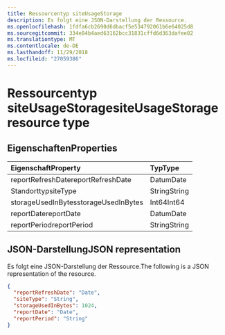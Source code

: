 ```yaml
---
title: Ressourcentyp siteUsageStorage
description: Es folgt eine JSON-Darstellung der Ressource.
ms.openlocfilehash: 1fdfa6cb2690d6dbacf5e534792061b6e64025d8
ms.sourcegitcommit: 334e84b4aed63162bcc31831cffd6d363dafee02
ms.translationtype: MT
ms.contentlocale: de-DE
ms.lasthandoff: 11/29/2018
ms.locfileid: "27059386"
---
```

# <a name="siteusagestorage-resource-type"></a><span data-ttu-id="5564d-103">Ressourcentyp siteUsageStorage</span><span class="sxs-lookup"><span data-stu-id="5564d-103">siteUsageStorage resource type</span></span>

## <a name="properties"></a><span data-ttu-id="5564d-104">Eigenschaften</span><span class="sxs-lookup"><span data-stu-id="5564d-104">Properties</span></span>

| <span data-ttu-id="5564d-105">Eigenschaft</span><span class="sxs-lookup"><span data-stu-id="5564d-105">Property</span></span>           | <span data-ttu-id="5564d-106">Typ</span><span class="sxs-lookup"><span data-stu-id="5564d-106">Type</span></span>   |
| :----------------- | :----- |
| <span data-ttu-id="5564d-107">reportRefreshDate</span><span class="sxs-lookup"><span data-stu-id="5564d-107">reportRefreshDate</span></span>  | <span data-ttu-id="5564d-108">Datum</span><span class="sxs-lookup"><span data-stu-id="5564d-108">Date</span></span>   |
| <span data-ttu-id="5564d-109">Standorttyp</span><span class="sxs-lookup"><span data-stu-id="5564d-109">siteType</span></span>           | <span data-ttu-id="5564d-110">String</span><span class="sxs-lookup"><span data-stu-id="5564d-110">String</span></span> |
| <span data-ttu-id="5564d-111">storageUsedInBytes</span><span class="sxs-lookup"><span data-stu-id="5564d-111">storageUsedInBytes</span></span> | <span data-ttu-id="5564d-112">Int64</span><span class="sxs-lookup"><span data-stu-id="5564d-112">Int64</span></span>  |
| <span data-ttu-id="5564d-113">reportDate</span><span class="sxs-lookup"><span data-stu-id="5564d-113">reportDate</span></span>         | <span data-ttu-id="5564d-114">Datum</span><span class="sxs-lookup"><span data-stu-id="5564d-114">Date</span></span>   |
| <span data-ttu-id="5564d-115">reportPeriod</span><span class="sxs-lookup"><span data-stu-id="5564d-115">reportPeriod</span></span>       | <span data-ttu-id="5564d-116">String</span><span class="sxs-lookup"><span data-stu-id="5564d-116">String</span></span> |

## <a name="json-representation"></a><span data-ttu-id="5564d-117">JSON-Darstellung</span><span class="sxs-lookup"><span data-stu-id="5564d-117">JSON representation</span></span>

<span data-ttu-id="5564d-118">Es folgt eine JSON-Darstellung der Ressource.</span><span class="sxs-lookup"><span data-stu-id="5564d-118">The following is a JSON representation of the resource.</span></span>

<!-- {
  "blockType": "resource",
  "@odata.type": "microsoft.graph.siteUsageStorage"
} -->

```json
{
  "reportRefreshDate": "Date", 
  "siteType": "String", 
  "storageUsedInBytes": 1024, 
  "reportDate": "Date", 
  "reportPeriod": "String"
}
```
